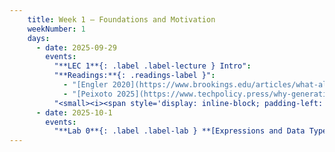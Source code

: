 ```yaml
---
    title: Week 1 – Foundations and Motivation
    weekNumber: 1
    days:
      - date: 2025-09-29
        events:
          "**LEC 1**{: .label .label-lecture } Intro":
          "**Readings:**{: .readings-label }":
            - "[Engler 2020](https://www.brookings.edu/articles/what-all-policy-analysts-need-to-know-about-data-science/){: .reading-item }"
            - "[Peixoto 2025](https://www.techpolicy.press/why-generative-ai-isnt-transforming-government-yet-and-what-we-can-do-about-it/){: .reading-item }"
          "<small><i><span style='display: inline-block; padding-left: 80px'><b>Keywords:</b> Dimensionality, policy, introduction, syllabus</span></i></small>":
      - date: 2025-10-1
        events:
          "**Lab 0**{: .label .label-lab } **[Expressions and Data Types](http://datahub.ucsd.edu/user-redirect/git-sync?repo=https://github.com/dsc-courses/dsc10-2023-fa&subPath=labs/lab00/lab00.ipynb)**":               
---
```

